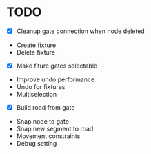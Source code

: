 # TODO

- [x] Cleanup gate connection when node deleted
- Create fixture
- Delete fixture
- [x] Make fiture gates selectable
- Improve undo performance
- Undo for fixtures
- Multiselection
- [x] Build road from gate
- Snap node to gate
- Snap new segment to road
- Movement constraints
- Debug setting
